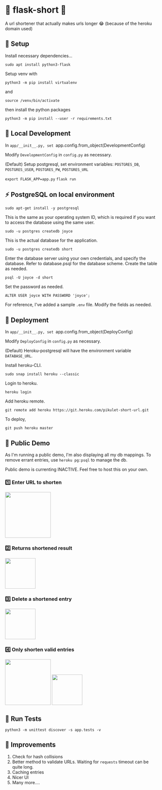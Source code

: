 # :test_tube: flask-short :test_tube:
A url shortener that actually makes urls longer 😂 (because of the heroku domain used)

## :dolphin: Setup

Install necessary dependencies...

`sudo apt install python3-flask`

Setup venv with 

`python3 -m pip install virtualenv`

and

`source /venv/bin/activate`

then install the python packages

`python3 -m pip install --user -r requirements.txt`

## :firecracker: Local Development

In `app/__init__.py, set `app.config.from_object(DevelopmentConfig)

Modify `DevelopmentConfig` in `config.py` as necessary.

(Default) Setup postgresql, set environment variables:
`POSTGRES_DB`, `POSTGRES_USER`, `POSTGRES_PW`, `POSTGRES_URL`

`export FLASK_APP=app.py`
`flask run`

## :zap: PostgreSQL on local environment

`sudo apt-get install -y postgresql`

This is the same as your operating system ID, which is required if you want to access the database using the same user.

`sudo -u postgres createdb joyce` 

This is the actual database for the application.

`sudo -u postgres createdb short`

Enter the database server using your own credentials, and specify the database. Refer to database.psql for the database scheme. Create the table as needed.

`psql -U joyce -d short`

Set the password as needed.

`ALTER USER joyce WITH PASSWORD 'joyce';`

For reference, I've added a sample `.env` file. Modify the fields as needed.

## :rocket: Deployment

In `app/__init__.py, set `app.config.from_object(DeployConfig)

Modify `DeployConfig` in `config.py` as necessary.

(Default) Heroku-postgresql will have the environment variable `DATABASE_URL`.

Install heroku-CLI.

`sudo snap install heroku --classic`

Login to heroku.

`heroku login`

Add heroku remote.

`git remote add heroku https://git.heroku.com/pikulet-short-url.git`

To deploy,

`git push heroku master`

## :cactus: Public Demo

As I'm running a public demo, I'm also displaying all my db mappings. To remove
errant entries, use `heroku pg:psql` to manage the db.

Public demo is currenting INACTIVE. Feel free to host this on your own.

### :one: Enter URL to shorten

<img src="https://user-images.githubusercontent.com/24848927/105485513-f73b6e00-5ce7-11eb-96a9-6bf1ff28c89a.png" height="150">

### :two: Returns shortened result
<img src="https://user-images.githubusercontent.com/24848927/105485565-0e7a5b80-5ce8-11eb-9901-60f08c9a62db.png" height="100">

### :three: Delete a shortened entry
<img src="https://user-images.githubusercontent.com/24848927/105485608-1fc36800-5ce8-11eb-8b1b-ae58070509f8.png" height="100">

### :four: Only shorten valid entries
<img src="https://user-images.githubusercontent.com/24848927/105485637-2fdb4780-5ce8-11eb-8dba-72ff7c6c1b3f.png" height="150">

<img src="https://user-images.githubusercontent.com/24848927/105485656-38338280-5ce8-11eb-9a9d-d5c167452c69.png" height="100">

## :wrench: Run Tests

`python3 -m unittest discover -s app.tests -v`

## :seedling: Improvements

1. Check for hash collisions
2. Better method to validate URLs. Waiting for `requests` timeout can be quite long.
3. Caching entries
4. Nicer UI
5. Many more....




